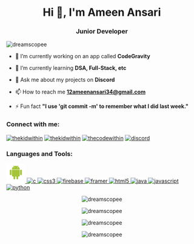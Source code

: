 <h1 align="center">Hi 👋, I'm Ameen Ansari</h1>
<h3 align="center"> Junior Developer</h3>

<p align="left"> <img src="https://komarev.com/ghpvc/?username=dreamscopee&label=Profile%20views&color=0e75b6&style=flat" alt="dreamscopee" /> </p>

- 🔭 I’m currently working on an app called **CodeGravity**

- 🌱 I’m currently learning **DSA, Full-Stack, etc**

- 💬 Ask me about my projects on **Discord**

- 📫 How to reach me **12ameenansari34@gmail.com**

- ⚡ Fun fact **"I use 'git commit -m' to remember what I did last week."**

<h3 align="left">Connect with me:</h3>
<p align="left">
<a href="https://codepen.io/thekidwithin" target="blank"><img align="center" src="https://img.shields.io/badge/Codepen-000000?style=for-the-badge&logo=codepen&logoColor=white" alt="thekidwithin" height="30" width="40" /></a>
<a href="https://twitter.com/thekidwithin" target="blank"><img align="center" src="https://img.shields.io/badge/Twitter-1DA1F2?style=for-the-badge&logo=twitter&logoColor=white" alt="thekidwithin" height="30" width="40" /></a>
<a href="https://www.leetcode.com/thecodewithin" target="blank"><img align="center" src="https://img.shields.io/badge/LeetCode-F8C20C?style=for-the-badge&logo=leetcode&logoColor=black" alt="thecodewithin" height="30" width="40" /></a>
<a href="https://discord.com/users/724125761748860995" target="blank"><img align="center" src="https://img.shields.io/badge/Discord-7289DA?style=for-the-badge&logo=discord&logoColor=white" alt="discord" height="30" width="40" /></a>
</p>

<h3 align="left">Languages and Tools:</h3>
<p align="left">
<a href="https://developer.android.com" target="_blank" rel="noreferrer"> <img src="https://raw.githubusercontent.com/devicons/devicon/master/icons/android/android-original-wordmark.svg" alt="android" width="50" height="50"/> </a> 
<a href="https://www.cprogramming.com/" target="_blank" rel="noreferrer"> <img src="https://img.shields.io/badge/C-00599C?style=for-the-badge&logo=c&logoColor=white" alt="c" width="50" height="50"/> </a> 
<a href="https://www.w3schools.com/css/" target="_blank" rel="noreferrer"> <img src="https://img.shields.io/badge/CSS-239120?style=for-the-badge&logo=css3&logoColor=white" alt="css3" width="50" height="50"/> </a> 
<a href="https://firebase.google.com/" target="_blank" rel="noreferrer"> <img src="https://www.vectorlogo.zone/logos/firebase/firebase-icon.svg" alt="firebase" width="50" height="50"/> </a> 
<a href="https://www.framer.com/" target="_blank" rel="noreferrer"> <img src="https://www.vectorlogo.zone/logos/framer/framer-icon.svg" alt="framer" width="50" height="50"/> </a> 
<a href="https://www.w3.org/html/" target="_blank" rel="noreferrer"> <img src="https://img.shields.io/badge/HTML-239120?style=for-the-badge&logo=html5&logoColor=white" alt="html5" width="50" height="50"/> </a> 
<a href="https://www.java.com" target="_blank" rel="noreferrer"> <img src="https://img.shields.io/badge/Java-ED8B00?style=for-the-badge&logo=openjdk&logoColor=white" alt="java" width="50" height="50"/> </a> 
<a href="https://developer.mozilla.org/en-US/docs/Web/JavaScript" target="_blank" rel="noreferrer"> <img src="https://img.shields.io/badge/JavaScript-F7DF1E?style=for-the-badge&logo=javascript&logoColor=black" alt="javascript" width="50" height="50"/> </a> 
<a href="https://www.python.org" target="_blank" rel="noreferrer"> <img src="https://img.shields.io/badge/Python-3776AB?style=for-the-badge&logo=python&logoColor=white" alt="python" width="50" height="50"/> </a> 
</p>

<p align="center">
<img src="https://github-readme-stats.vercel.app/api/top-langs?username=dreamscopee&show_icons=true&locale=en&layout=compact" alt="dreamscopee" />
</p>

<p align="center">
<img src="https://github-readme-stats.vercel.app/api?username=dreamscopee&show_icons=true&locale=en" alt="dreamscopee" />
</p>

<p align="center">
<img src="https://github-readme-streak-stats.herokuapp.com/?user=dreamscopee&" alt="dreamscopee" />
</p>

<p align="center">
<img src="https://github-readme-activity-graph.vercel.app/graph?username=dreamscopee&theme=radical" alt="dreamscopee" />
</p>
